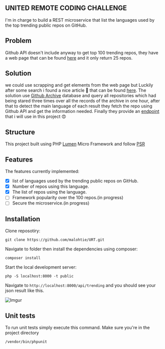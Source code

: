 ## UNITED REMOTE CODING CHALLENGE

I'm in charge to build a REST microservice that list the languages used by the top trending public repos on GitHub.

## Problem

Github API doesn't include anyway to get top 100 trending repos, they have a web page that can be found [here](https://github.com/trending) and it only return 25 repos.

## Solution

we could use scrapping and get elements from the web page but Luckily after some search i found a nice article 🥳 that can be found [here](https://medium.com/@max.day/how-to-detect-github-trending-repo-api-using-githubarchive-heroku-mongodb-and-github-api-b3489efd9f3e).
 The solution use [Github Archive](https://www.gharchive.org) database and query all repositories which had being stared three times over all the records of the archive in one hour, after that to detect the main language of each result they fetch the repo using Github API and get the information needed.
Finally they provide an [endpoint](https://maxday.github.io/trending/data.json) that i will use in this project 😍

## Structure

This project built using PHP [Lumen](https://lumen.laravel.com) Micro Framework and follow [PSR](https://www.php-fig.org/psr/)

## Features

The features currently implemented:

- [x] list of languages used by the trending public repos on GitHub.
- [x] Number of repos using this language.
- [x] The list of repos using the language.
- [ ] Framework popularity over the 100 repos.(in progress)
- [ ] Secure the microservice.(in progress)

## Installation

Clone reposotiry:
    
    git clone https://github.com/malohtie/URT.git
    
Navigate to folder then install the dependencies using composer:

    composer install

Start the local development server:

    php -S localhost:8000 -t public
    
Navigate to `http://localhost:8000/api/trending` and you should see your json result like this.

![Imgur](https://i.imgur.com/juZprX0.png)

## Unit tests

To run unit tests simply execute this command. Make sure you're in the project directory

    /vendor/bin/phpunit

